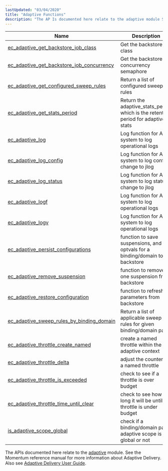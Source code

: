 ```yaml
---
lastUpdated: "03/04/2020"
title: "Adaptive Functions"
description: "The AP Is documented here relate to the adaptive module See the Momentum reference manual for more information about Adaptive Delivery Also see Adaptive Delivery User Guide..."
---
```



| Name                                                                                                                                              | Description                                                                       |
|---------------------------------------------------------------------------------------------------------------------------------------------------|-----------------------------------------------------------------------------------|
| [ec_adaptive_get_backstore_job_class](/momentum/3/3-api/apis-ec-adaptive-get-backstore-job-class)             | Get the backstore job class                                                       |
| [ec_adaptive_get_backstore_job_concurrency](/momentum/3/3-api/apis-ec-adaptive-get-backstore-job-concurrency) | Get the backstore job concurrency semaphore                                       |
| [ec_adaptive_get_configured_sweep_rules](/momentum/3/3-api/apis-ec-adaptive-get-configured-sweep-rules)       | Return a list of configured sweep rules                                           |
| [ec_adaptive_get_stats_period](/momentum/3/3-api/apis-ec-adaptive-get-stats-period)                           | Return the adaptive_stats_period which is the retention period for adaptive stats |
| [ec_adaptive_log](/momentum/3/3-api/apis-ec-adaptive-log)                                                     | Log function for AD system to log operational logs                                |
| [ec_adaptive_log_config](/momentum/3/3-api/apis-ec-adaptive-log-config)                                       | Log function for AD system to log config change to jlog                           |
| [ec_adaptive_log_status](/momentum/3/3-api/apis-ec-adaptive-log-status)                                       | Log function for AD system to log status change to jlog                           |
| [ec_adaptive_logf](/momentum/3/3-api/apis-ec-adaptive-logf)                                                   | Log function for AD system to log operational logs                                |
| [ec_adaptive_logv](/momentum/3/3-api/apis-ec-adaptive-logv)                                                   | Log function for AD system to log operational logs                                |
| [ec_adaptive_persist_configurations](/momentum/3/3-api/apis-ec-adaptive-persist-configurations)               | function to save suspensions, and optvals for a binding/domain to backstore       |
| [ec_adaptive_remove_suspension](/momentum/3/3-api/apis-ec-adaptive-remove-suspension)                         | function to remove one suspension from backstore                                  |
| [ec_adaptive_restore_configuration](/momentum/3/3-api/apis-ec-adaptive-restore-configuration)                 | function to refresh parameters from backstore                                     |
| [ec_adaptive_sweep_rules_by_binding_domain](/momentum/3/3-api/apis-ec-adaptive-sweep-rules-by-binding-domain) | Return a list of applicable sweep rules for given binding/domain pair             |
| [ec_adaptive_throttle_create_named](/momentum/3/3-api/apis-ec-adaptive-throttle-create-named)                 | create a named throttle within the adaptive context                               |
| [ec_adaptive_throttle_delta](/momentum/3/3-api/apis-ec-adaptive-throttle-delta)                               | adjust the counter for a named throttle                                           |
| [ec_adaptive_throttle_is_exceeded](/momentum/3/3-api/apis-ec-adaptive-throttle-is-exceeded)                   | check to see if a throttle is over budget                                         |
| [ec_adaptive_throttle_time_until_clear](/momentum/3/3-api/apis-ec-adaptive-throttle-time-until-clear)         | check to see how long it will be until a throttle is under budget                 |
| [is_adaptive_scope_global](/momentum/3/3-api/apis-is-adaptive-scope-global)                                   | check if a binding/domain pair's adaptive scope is global or not                  |

The APIs documented here relate to the [adaptive](/momentum/3/3-reference/3-reference-modules-adaptive) module. See the Momentum reference manual for more information about Adaptive Delivery. Also see [Adaptive Delivery User Guide](/momentum/3/3-ad).